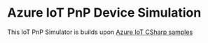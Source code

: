 # Azure IoT PnP Device Simulation

This IoT PnP Simulator is builds upon [Azure IoT CSharp samples](https://github.com/Azure-Samples/azure-iot-samples-csharp)

 
